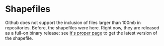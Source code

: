 # Shapefiles

Github does not support the inclusion of files larger than 100mb in repositories. Before, the shapefiles were here. Right now, they are released as a full-on binary release: see [it's proper page](https://github.com/idegeus/UrbanTransportTimes/releases/) to get the latest version of the shapefile. 


